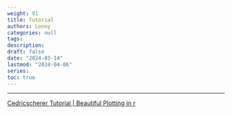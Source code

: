 ```yaml
---
weight: 91
title: Tutorial
authors: Lenny
categories: null
tags: 
description: 
draft: false
date: "2024-03-14"
lastmod: "2024-04-06"
series:
toc: true
---
```



<!--more-->
---


<a href = "https://www.cedricscherer.com/2019/08/05/a-ggplot2-tutorial-for-beautiful-plotting-in-r/" target="_blank" rel="noopener noreferrer">Cedricscherer Tutorial | Beautiful Plotting in r</a>